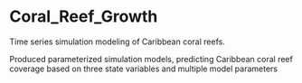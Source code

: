 # Coral_Reef_Growth
Time series simulation modeling of Caribbean coral reefs.

Produced parameterized simulation models, predicting Caribbean coral reef coverage based on three state variables and multiple model parameters
